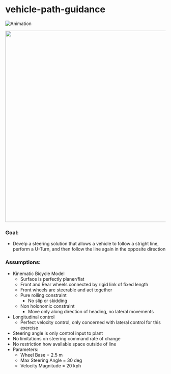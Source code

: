 # vehicle-path-guidance

![Animation](https://github.com/leet3th/vehicle-path-guidance/blob/main/animation.gif)

<img src="https://github.com/leet3th/vehicle-path-guidance/blob/main/animation.gif" width="600" height="600" />

### Goal:
- Develp a steering solution that allows a vehicle to follow a stright line, perform a U-Turn, and then follow the line again in the opposite direction

### Assumptions:
- Kinematic Bicycle Model
  - Surface is perfectly planer/flat
  - Front and Rear wheels connected by rigid link of fixed length
  - Front wheels are steerable and act together
  - Pure rolling constraint
    - No slip or skidding
  - Non holonomic constraint
    - Move only along direction of heading, no lateral movements
- Longitudinal control
  - Perfect velocity control, only concerned with lateral control for this exercise
- Steering angle is only control input to plant
- No limitations on steering command rate of change
- No restriction how available space outside of line
- Parameters:
  - Wheel Base = 2.5 m
  - Max Steering Angle = 30 deg
  - Velocity Magnitude = 20 kph